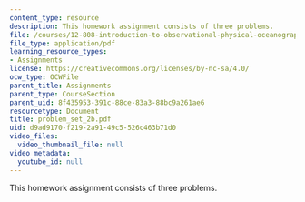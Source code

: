 ```yaml
---
content_type: resource
description: This homework assignment consists of three problems.
file: /courses/12-808-introduction-to-observational-physical-oceanography-fall-2004/d9ad9170f2192a9149c5526c463b71d0_problem_set_2b.pdf
file_type: application/pdf
learning_resource_types:
- Assignments
license: https://creativecommons.org/licenses/by-nc-sa/4.0/
ocw_type: OCWFile
parent_title: Assignments
parent_type: CourseSection
parent_uid: 8f435953-391c-88ce-83a3-88bc9a261ae6
resourcetype: Document
title: problem_set_2b.pdf
uid: d9ad9170-f219-2a91-49c5-526c463b71d0
video_files:
  video_thumbnail_file: null
video_metadata:
  youtube_id: null
---
```

This homework assignment consists of three problems.